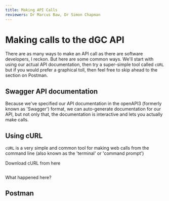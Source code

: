 ```yaml
---
title: Making API Calls
reviewers: Dr Marcus Baw, Dr Simon Chapman
---
```


# Making calls to the dGC API

There are as many ways to make an API call as there are software developers, I reckon. But here are some common ways. We'll start with using our actual API documentation, then try a super-simple tool called `cURL` but if you would prefer a graphical toll, then feel free to skip ahead to the section on Postman.

## Swagger API documentation

Because we've specified our API documentation in the openAPI3 (formerly known as 'Swagger') format, we can auto-generate documentation for our API, but not only that, the documentation is interactive and lets you actually make calls.


## Using cURL

`cURL` is a very simple and common tool for making web calls from the command line (also known as the 'terminal' or 'command prompt')

Download cURL from here

```bash

```

What happened here?



## Postman
